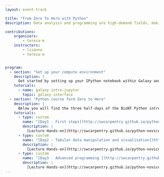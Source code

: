 ```yaml
---
layout: event-track

title: "From Zero To Hero with Python"
description: Data analysis and programming are high-demand fields, making them particularly attractive to job seekers and employees across various industries and academic institutions. Are you eager to acquire the foundational skills of coding using the Python programming language? The [BioNT consortium](https://biont-training.eu/index.html) is offering a training curriculum for job seekers, SME employers, and everyone who would like to gain new skills in the field of life sciences. At GTA2025, we are offering our self-paced learning Python introduction course using Galaxy as a programming environment, the learning materials of the [Carpentries](https://carpentries.org/), and the additional self-paced learning BioNT materials.

contributions:
    organisers:
        - teresa-m
    instructors:
        - lisanna
        - teresa-m


program:
  - section: "Set up your compute environment" 
    description: |
      Get started by setting up your IPython notebook within Galaxy and installing the needed dependencies. You can follow the tutorial below. Please let us know if you need support via the Slack channel.
    tutorials:
      - name: galaxy-intro-jupyter 
        topic: galaxy-interface
  - section: "Python course form Zero to Hero" 
    description: |
      Below you will find the three half-days of the BioNT Python introduction course. Please follow the self-paced learning materials and ask any questions or report any issues you may encounter in the Slack channel.  
    tutorials:
      - type: custom
        name: "[Day1 - First steps](http://swcarpentry.github.io/python-novice-gapminder/01-run-quit.html)"
        description: |
          [Lecture Hands-on](http://swcarpentry.github.io/python-novice-gapminder/01-run-quit.html); [<i class="fas fa-video" aria-hidden="true"></i> Lecture Video](https://lhumos.org/player/5/0/661d1e94e4b08465bc30cbc9/661d1e9be4b08465bc30cbcd)
      - type: custom
        name: "[Day2 - Tabular data manipulation and visualisation](http://swcarpentry.github.io/python-novice-gapminder/07-reading-tabular.html)"
        description: |
          [Lecture Hands-on](http://swcarpentry.github.io/python-novice-gapminder/07-reading-tabular.html); [<i class="fas fa-video" aria-hidden="true"></i> Lecture Video](https://lhumos.org/player/5/1/661d1e94e4b08465bc30cbc9/661d1eb2e4b08465bc30cbd6)
      - type: custom
        name: "[Day3 - Advanced programming ](http://swcarpentry.github.io/python-novice-gapminder/13-conditionals.html)"
        description: |
          [Lecture Hands-on](http://swcarpentry.github.io/python-novice-gapminder/13-conditionals.html); [<i class="fas fa-video" aria-hidden="true"></i> Lecture Video](https://lhumos.org/player/5/2/661d1e94e4b08465bc30cbc9/661d1ec9e4b08465bc30cbdd)
---
```

